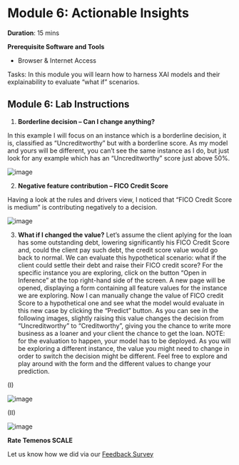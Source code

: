 # Module 6: Actionable Insights

**Duration**: 15 mins

**Prerequisite Software and Tools**

- Browser & Internet Access
	
Tasks:	In this module you will learn how to harness XAI models and their explainability to evaluate “what if” scenarios.

## Module 6: Lab Instructions

1. **Borderline decision – Can I change anything?**

In this example I will focus on an instance which is a borderline decision, it is, classified as “Uncreditworthy” but with a borderline score. As my model and yours will be different, you can’t see the same instance as I do, but just look for any example which has an “Uncreditworthy” score just above 50%.

![image](https://github.com/temenos/SCALE2020/blob/main/Training%20and%20Deploying%20Models%20with%20Temenos%20AI%20Platform/images/image064.png)

2.	**Negative feature contribution – FICO Credit Score**

Having a look at the rules and drivers view, I noticed that “FICO Credit Score is medium” is contributing negatively to a decision.  

![image](https://github.com/temenos/SCALE2020/blob/main/Training%20and%20Deploying%20Models%20with%20Temenos%20AI%20Platform/images/image066.png)

3. **What if I changed the value?**
Let’s assume the client aplying for the loan has some outstanding debt, lowering significantly his FICO Credit Score and, could the client pay such debt, the credit score value would go back to normal. 
We can evaluate this hypothetical scenario: what if the client could settle their debt and raise their FICO credit score? For the specific instance you are exploring, click on the button “Open in Inference” at the top right-hand side of the screen. A new page will be opened, displaying a form containing all feature values for the instance we are exploring. Now I can manually change the value of FICO credit Score to a hypothetical one and see what the model would evaluate in this new case by clicking the “Predict” button. 
As you can see in the following images, slightly raising this value changes the decision from “Uncreditworthy” to “Creditworthy”, giving you the chance to write more business as a loaner and your client the chance to get the loan. 
NOTE: for the evaluation to happen, your model has to be deployed. 
As you will be exploring a different instance, the value you might need to change in order to switch the decision might be different. Feel free to explore and play around with the form and the different values to change your prediction. 

(I) 

![image](https://github.com/temenos/SCALE2020/blob/main/Training%20and%20Deploying%20Models%20with%20Temenos%20AI%20Platform/images/image068.png)

(II)

![image](https://github.com/temenos/SCALE2020/blob/main/Training%20and%20Deploying%20Models%20with%20Temenos%20AI%20Platform/images/image070.png)
 
**Rate Temenos SCALE**

Let us know how we did via our [Feedback Survey](xx)
